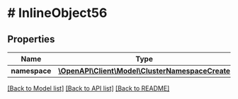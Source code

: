 # # InlineObject56

## Properties

Name | Type | Description | Notes
------------ | ------------- | ------------- | -------------
**namespace** | [**\OpenAPI\Client\Model\ClusterNamespaceCreate**](ClusterNamespaceCreate.md) |  | [optional]

[[Back to Model list]](../../README.md#models) [[Back to API list]](../../README.md#endpoints) [[Back to README]](../../README.md)

